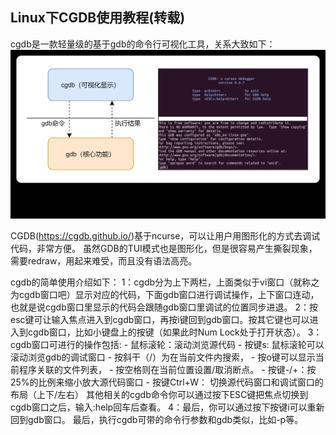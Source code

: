 ## Linux下CGDB使用教程(转载)

cgdb是一款轻量级的基于gdb的命令行可视化工具，关系大致如下：
![cgdb与gdb的关系](img/cgdb.jpg)

CGDB(<https://cgdb.github.io/>)基于ncurse，可以让用户用图形化的方式去调试代码，非常方便。
虽然GDB的TUI模式也是图形化，但是很容易产生撕裂现象，需要redraw，用起来难受，而且没有语法高亮。

cgdb的简单使用介绍如下：
1：cgdb分为上下两栏，上面类似于vi窗口（就称之为cgdb窗口吧）显示对应的代码，下面gdb窗口进行调试操作，上下窗口连动，也就是说cgdb窗口里显示的代码会跟随gdb窗口里调试的位置同步进退。
2：按esc键可让输入焦点进入到cgdb窗口，再按i键回到gdb窗口。按其它键也可以进入到cgdb窗口，比如小键盘上的按键（如果此时Num Lock处于打开状态）。
3：cgdb窗口可进行的操作包括:
    - 鼠标滚轮：滚动浏览源代码
    - 按键s: 鼠标滚轮可以滚动浏览gdb的调试窗口
    - 按斜干（/）为在当前文件内搜索，
    - 按o键可以显示当前程序关联的文件列表，
    - 按空格则在当前位置设置/取消断点。
    - 按键-/+：按25%的比例来缩小放大源代码窗口
    - 按键Ctrl+W： 切换源代码窗口和调试窗口的布局（上下/左右）
其他相关的cgdb命令你可以通过按下ESC键把焦点切换到cgdb窗口之后，输入:help回车后查看。
4：最后，你可以通过按下按键i可以重新回到gdb窗口。
最后，执行cgdb可带的命令行参数和gdb类似，比如-p等。

